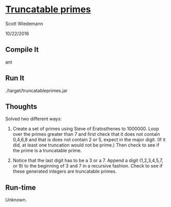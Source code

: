 # [Truncatable primes](http://projecteuler.net/problem=37)
Scott Wiedemann

10/22/2016

## Compile It
ant


## Run It
./target/truncatableprimes.jar

## Thoughts
Solved two different ways:
1) Create a set of primes using Sieve of Eratosthenes to 1000000.  Loop over the primes greater than 7 and first check that it does not contain 0,4,6,8 and that is does not contain 2 or 5, expect in the major digit.  (If it did, at least one truncation would not be prime.)  Then check to see if the prime is a truncatable prime.

2) Notice that the last digit has to be a 3 or a 7.  Append a digit (1,2,3,4,5,7, or 9) to the beginning of 3 and 7 in a recursive fashion.  Check to see if these generated integers are truncatable primes.


## Run-time
Unknown.
